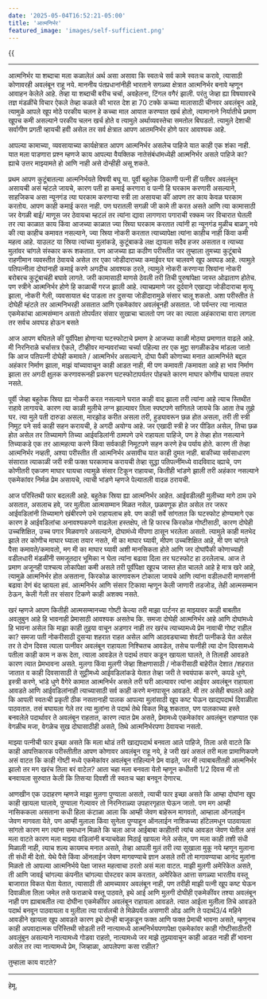```yaml
---
date: '2025-05-04T16:52:21-05:00'
title: 'आत्मनिर्भर'
featured_image: 'images/self-sufficient.png'
---
```


{{<audio src="audio/self-sufficient.wav">}}
<!--more-->
---

आत्मनिर्भर या शब्दाचा मला कळालेलं अर्थ असा असावा कि स्वतःचे सर्व कामे स्वतःच करावे, त्यासाठी कोणावरही अवलंबून राहू नये. माननीय पंतप्रधानांनीही भारताने सगळ्या क्षेत्रात आत्मनिर्भर बनावे म्हणून आवाहन केलेले आहे. तेव्हा या शब्दाची बरीच चर्चा, अवहेलना, टिंगल वगैरं झाली. परंतु जेव्हा ह्या विषयावरचे तज्ञ मंडळींचे विचार ऐकले तेव्हा कळले की भारत देश हा 70 टक्के कच्च्या मालासाठी चीनवर अवलंबून आहे, त्यामुळे आपले खूप मोठे परकीय चलन हे कच्चा माल आयात करण्यात खर्च होतो, त्यामानाने निर्यातीचे प्रमाण खूपच कमी असल्याने परकीय चलन खर्च होते व त्यामुले अर्थाव्यवस्तेचा समतोल बिघडतो. त्यामुले देशाची सर्वागीण प्रगती व्हायची हवी असेल तर सर्व क्षेत्रात आपण आतमनिर्भर होणे फार आवश्यक आहे.

आपल्या कामाच्या, व्यवसायाच्या कार्यक्षेत्रात आपण आत्मनिर्भर असलेच पाहिजे यात काही एक शंका नाही. यात मला पाडणारा प्रश्न म्हणजे काय आपल्या वैयक्तिक नातेसंबंधांमध्येही आत्मनिर्भर असले पाहिजे का? ह्याचे उत्तर माझ्यामते हो आणि नाही असे दोन्हीही असू शकते.

प्रथम आपण कुटूंबातल्या आत्मनिर्भयते विषयी बघू या. पूर्वी बहुतेक ठिकाणी पत्नी हीं पतीवर अवलंबून असायची असं म्हंटले जायचे, कारण पती हा कमाई करणारा व पत्नी हि घरकाम करणारी असल्याने, साहजिकच असा न्यूनगंड त्या घरकाम करणाऱ्या स्त्री ला असायचा कीं आपण तर काय केवळ घरकाम करतोय. आपण काही कमाई करत नाही. पण घरातली सगळी जी कामे ती करत असते आणि त्या कामासाठी जर वेगळी बाई/ माणूस जर ठेवायचा म्हटलं तर त्यांना द्यावा लागणारा पगाराची रक्कम जर विचारात घेतली तर त्या काळात काय किंवा आजच्या काळात ज्या स्रिया घरकाम करतात त्यांनी हा न्यूनगंड मुळीच बाळगू नये की त्या काहीच कमावत नसल्याने, ज्या स्रिया नोकरी करतात त्याच्यापेक्षा त्यांना काहीच नाही किंवा कमी महत्व आहे. याउलट या स्रिया त्यांच्या मुलांकडे, कुटूंबाकडे लक्ष द्यायला सदैव हजर असतात व त्याच्या मुलांवर चांगले संस्कार करू शकतात. पण आजच्या ह्या कठीण परीस्तीत जर तुम्हाला तुमच्या कुटूंबाचे राहणीमान व्यवस्तीत ठेवायचे असेल तर एका जोडीदाराच्या कमाईवर घर चालवणे खूप अवघड आहे. त्यामुले पतिपत्नीला दोघांनाही कमाई करणे अगदीच आवश्यक ठरते, त्यामुले नोकरी करणाऱ्या स्रियांना नोकरी बरोबरच कुटूंबाचंही बघावे लागते. जरी कामासाठी माणसे ठेवली तरी तिची पुरुषांपेक्षा जास्त ओढाताण होतेच. पण स्त्रीने आत्मनिर्भर होणे हि काळाची गरज झाली आहे. त्याचप्रमाणे जर दुर्दवाने एखाद्या जोडीदाराचा मृत्यू झाला, नोकरी गेली, व्यवसायात बंद पाडला तर दुसऱ्या जोडीदारामुळे संसार चालू शकतो. अशा परीस्तीत ते दोघेही म्हंटले तर आत्मनिभरही असतात आणि एकमेकांवर अवलंबूनही असतात. जो पर्यन्तर त्या नात्यात एकमेकांचा आत्मसंम्मान असतो तोपर्यंतर संसार सुखाचा चालतो पण जर का त्याला अहंकाराचा वारा लागला तर सर्वच अवघड होऊन बसते

आज आपण बघितले कीं पूर्वीपेक्षा होणाऱ्या घटस्फोटाचे प्रमाण हे आजच्या काळी मोठ्या प्रमाणात वाढले आहे. मी निरनिराळे चर्चासत्र ऐकले, टीव्हीवर मान्यवरांच्या चर्च्या पहिल्या तर एक मुद्दा सगळीकडेच मांडला जातो कि आज पतिपत्नी दोघेही कमावते / आत्मनिर्भर असल्याने, दोघा पैकी कोणाच्या मनात आत्मनिर्भते बद्दल अहंकार निर्माण झाला, माझं यांच्यावाचून काही आडत नाही, मी पण कमावती /कमावता आहे हा भाव निर्माण झाला तर अगदी क्षुलक करणावरूनही प्रकरण घटस्फोटापर्यतर पोहचते कारण माघार कोणीच घायला तयार नसते.

पूर्वी जेव्हा बहुतेक स्रिया ह्या नोकरी करत नसल्याने घरात काही वाद झाला तरी त्यांना आहे त्याच स्तिथीत राहावे लागायचे. कारण त्या काळी मुलीचे लग्न झाल्यावर तिला स्पष्टपणे सांगितले जायचे कि आता तेच तुझे घर. त्या मुले पती दारुडा असला, मारझोड करीत असला तरी, हुड्यावरून छळ होत असला, तरी ती स्त्री निमुट पने सर्व काही सहन करायची, हे अगदी अयोग्य आहे. जर एखादी स्त्री हे जर पीडित असेल, तिचा छळ होत असेल तर तिच्यामागे तिच्या आईवडिलांनी ठामपणे उभे राहायला पाहिजे, पण हे तेव्हा होत नसल्याने तिच्याकडे एक तर आत्महत्या करणे किंवा सर्वकाही निमूटपणे सहन करणे हेच पर्याय होते. कारण ती तेव्हा आत्मनिर्भर नव्हती, अश्या परीस्तीत ती आत्मनिर्भर असावीच यात काही दुमत नाही. बाकीच्या सर्वसाधारण संसारात त्याकाळी जरी स्त्री फक्त घरकामाच करायची तेव्हा सुद्धा पतिपत्नींमध्ये वादविवाद व्ह्याचे, पण कोणीतरी एकजण माघार घायचा त्यामुळे संसार टिकून राहायचा, कितीही भांडणे झाली तरी अहंकार नसल्याने एकमेकांवर निर्मळ प्रेम असायचे, त्याची भांडणे म्हणजे पेल्यातली वादळ ठरायची.

आज परिस्तिथी फार बदलली आहे. बहुतेक स्रिया ह्या आत्मनिर्भर आहेत. आईवडीलही मुलीच्या मागे ठाम उभे असतात, असलाच हवे, जर मुलीला आत्मसम्मान मिळत नसेल, छळवणूक होत असेल तर जरूर आईवडिलांनी तिच्यामागे खंबीरपणे उभे राहायलाच हवे. पण काही सर्वे सांगतात कि घटस्फोट होण्यामागे एक कारण हे आईवडिलांचा अनावश्यकपणे वाढलेला हस्तक्षेप, तो हि फारच किरकोळ गोष्टीसाठी, कारण दोघेही उच्चशिक्षित, उच्च पगार मिळवणारे असल्याने, दोघामंध्ये मीपणा ठासून भरलेला असतो. त्यामुले काही मतभेद झाले तर कोणीच माघार घ्याला तयार नसते, मी का माघार घ्यावी, मीपण उच्चशिक्षित आहे, मी पण चांगले पैसा कमावते/कमावतो, मग मी का माघार घ्यावी अशी मानसिकता होते आणि जर दोघांपैकी कोणाच्याही वडीलधारी मंडळींनी समजूतदार भूमिका न घेता त्यांना बढावा दिला तर घटस्फोट हा ठरलेलाच. आज ते प्रमाण अजूनही पाश्चत्य लोकांपेक्षा कमी असले तरी पूर्वीपेक्षा खूपच जास्त होत चालले आहे हे मात्र खरे आहे, त्यामुळे आत्मनिर्भर होत असताना, किरकोळ कारणावरून टोकाला जायचे आणि त्यांना वडीलधारी माणसांनी बढावा देणं बंद व्हायला हवं. आत्मनिर्भर आणि संसार टिकावा म्हणून केली जाणारी तडजोड, तेही आत्मसम्मान ठेऊन, केली गेली तर संसार टिकणे काही अशक्य नसते.

खरं म्हणजे आपण कितीही आत्मसम्मानच्या गोष्टी केल्या तरी माझा पार्टनर हा माझ्यावर काही बाबतीत अवलुबुन आहे हि भावनाही प्रेमासाठी आवश्यक असतेच कि. समजा दोघेही आत्मनिर्भर आहे आणि दोघांमध्ये हि भावना असेल कि माझा काही तुइया वाचून अडणार नाही तर खरंच त्याच्यामध्ये प्रेम नावाची गोष्ट राहील का? समजा पती नोकरीसाठी दुसऱ्या शहरात राहत असेल आणि आठवड्याच्या शेवटी पत्नीकडे येत असेल तर ते दोन दिवस त्याला पत्नीवर अवलंबून राहायला निश्चितच आवडेल, तसेच पत्नीही त्या दोन दिवसामध्ये पतीला काही काम न करू देता, त्याला आवडेल ते पदार्थ तयार कडून खायला घालते, ते तिलाही आवडते कारण त्यात प्रेमभावना असते. मुलगा किंवा मुलगी जेव्हा शिक्षणासाठी / नोकरीसाठी बाहेरील देशात /शहरात जातात व काही दिवसासाठी ते सुट्टीमध्ये आईवडिलांकडे येतात तेव्हा जरी ते स्वयंपाक करणे, कपडे धुणे, इस्त्री करणे, भांडे धुणे वैगेरे कामात आत्मनिर्भर असले तरी घरी आल्यावर त्यांना आईवर अवलंबून राहायला आवडते आणि आईवडिलांनाही त्याच्यासाठी सर्व काही करणे मनापासून आवडते. मी तर असेही बघतले आहे कि आपली स्वतःची प्रकृती ठीक नसतानाही पालक आपल्या मुलांसाठी खूप कष्ट घेऊन खाद्यपदार्थ दिवाळीला पाठवतात. तसं बघायला गेले तर त्या मुलांना ते पदार्थ तेथे विकत मिळू शकतात, पण पालकाच्या हस्ते बनवलेले पदार्थावर ते अवलंबून राहतात, कारण त्यात प्रेम असते, प्रेमामध्ये एकमेकांवर अवलंबून राहण्यात एक वेगळीच मजा, वेगळेच सुख दोघासाठीही असते, तिथे आत्मनिर्भरपणा ठेवायचा नसतो.

माझ्या पत्नीची फार इच्छा असते कि मला थोडं तरी खाद्यपदार्थ बनवता आले पाहिजे, तिला असे वाटते कि काही आपत्तिकारक परीस्तीतीत आपण कोणावर अवलंबून राहू नये, हे जरी खरं असलं तरी मला प्रामाणिकपणे असं वाटत कि काही गॊष्टी मध्ये एकमेकांवर अवलंबून राहिल्याने प्रेम वाढते, जर मी त्याबाबतीतही आत्मनिर्भर झालो तर मग खरंच तिला बरं वाटेल? आता चहा मला बनवता येतो म्हणून कधीतरी 1/2 दिवस मी तो बनवायला सुरुवात केली कि तिसऱ्या दिवशी ती स्वतःच चहा बनवून देणारच.

आणखीन एक उदाहरण म्हणजे माझा मुलगा पुण्याला असतो, त्याची फार इच्छा असते कि आम्हा दोघांना खूप काही खायला घालावे, पुण्याला गेल्यावर तो निरनिराळ्या उपहारगृहात घेऊन जातो. पण मग आम्ही नासिककला असताना कधी हिला कंटाळा आला कि आम्ही जेवण बाहेरून मागवतो, आम्हाला ऑनलाईन जेवण मागवता येते, पण आम्ही मुलाला किंवा सुनेला पुण्याहून ऑनलाईन नाशिकच्या हॉटेलमधून पाठवायला सांगतो कारण मग त्यांना समाधान मिळते कि चला आज आईबाबा काहीतरी त्यांच आवडत जेवण घेतील असं मला वाटते कारण मला माझ्या वडिलांनी बऱ्याचवेळा मिठाई खायला नेले असेल, पण मला काही तशी संधी मिळाली नाही, त्याच शल्य कायमच मनात असते, तेव्हा आपली मुलं तरी त्या सुखाला मुकू नये म्हणून मुलाना ती संधी मी देतो. येथे पैसे किंवा ऑनलाईन जेवण मागवण्याचे ज्ञान असले तरी तो मागावण्याचा आनंद मुलांना मिळतो तो आपल्या आत्मनिर्भये पेक्षा जास्त महत्वाचा ठरतो असं मला वाटत. माझी मुलगी अमेरिकेत असते, ती आणि जावई चांगल्या कंपनीत चांगल्या पोस्टवर काम करतात, अमेरिकेत आत्ता सगळ्या भारतीय वस्तू बाजारात विकत घेता येतात, त्यासाठी ती आमच्यावर अवलंबून नाही, पण तरीही माझी पत्नी खूप कष्ट घेऊन दिवाळीला तिला जमेल तसे फराळाचे वस्तू पाठवते, इथे आई आणि मुलगी दोघीही एकमेकींवर तश्या अवलंबून नाही पण ह्याबाबतीत त्या दोघीना एकमेकींवर अवलंबून राहायला आवडते. त्यात आईला मुलीला तिचे आवडते पदार्थ बनवून पाठवायला व मुलीला त्या पार्सलची ते मिळेपर्यंत असणारी ओढ आणि ते पदार्थ3/4 महिने आवडीने खायला खूप आवडते कारण इथे दोन्ही बाजूकडून फक्त आणि फक्त प्रेमाची भावना असते, म्हणूनच काही अपवादात्मक परिस्तिथी सोडली तरी नात्यामध्ये आत्मनिर्भयपणापेक्षा एकमेकांवर काही गोष्टीसाठीतरी अवलूंबून असल्याने नात्यामध्ये गोडवा राहतो, नात्यामध्ये जर माझे तुझ्यावाचून काही आडत नाही हीं भावना असेल तर त्या नात्यामध्ये प्रेम, जिव्हाळा, आपलेपणा कसा राहील? 

तुम्हाला काय वाटते?

---
हेमू.
